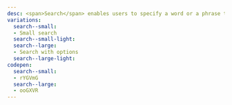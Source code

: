 ```yaml
---
desc: <span>Search</span> enables users to specify a word or a phrase to find particular relevant pieces of content without the use of navigation. Search can be used as the primary means of discovering content, or as a filter to aid the user in finding content.
variations:
  search--small:
  - Small search
  search--small-light:
  search--large:
  - Search with options
  search--large-light:
codepen:
  search--small:
  - rYGVmG
  search--large:
  - ooGXVR
---
```

